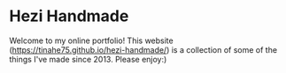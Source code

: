 # Hezi Handmade
Welcome to my online portfolio! This website (https://tinahe75.github.io/hezi-handmade/) is a collection of some of the things I've made since 2013. Please enjoy:)
